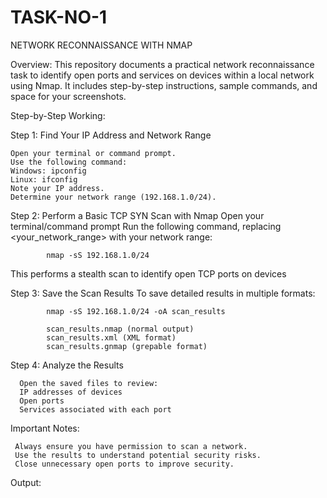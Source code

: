 # TASK-NO-1
NETWORK RECONNAISSANCE WITH NMAP

Overview:
This repository documents a practical network reconnaissance task to identify open ports and services on devices within a local network using Nmap. It includes step-by-step instructions, sample commands, and space for your screenshots.

Step-by-Step Working:

Step 1: Find Your IP Address and Network Range

    Open your terminal or command prompt.
    Use the following command:
    Windows: ipconfig
    Linux: ifconfig
    Note your IP address.
    Determine your network range (192.168.1.0/24).

Step 2: Perform a Basic TCP SYN Scan with Nmap
  Open your terminal/command prompt
  Run the following command, replacing <your_network_range> with your network range:
  
            nmap -sS 192.168.1.0/24
        
  This performs a stealth scan to identify open TCP ports on devices

Step 3: Save the Scan Results
  To save detailed results in multiple formats:

            nmap -sS 192.168.1.0/24 -oA scan_results  
            
            scan_results.nmap (normal output)
            scan_results.xml (XML format)
            scan_results.gnmap (grepable format)

Step 4: Analyze the Results

      Open the saved files to review:
      IP addresses of devices
      Open ports
      Services associated with each port


Important Notes:

     Always ensure you have permission to scan a network.
     Use the results to understand potential security risks.
     Close unnecessary open ports to improve security.

Output:

        
